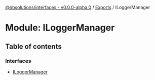[@nbsolutions/interfaces - v0.0.0-alpha.0](../README.md) / [Exports](../modules.md) / ILoggerManager

# Module: ILoggerManager

## Table of contents

### Interfaces

- [ILoggerManager](../interfaces/ILoggerManager.ILoggerManager-1.md)

